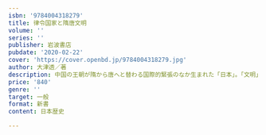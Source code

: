 ```yaml
---
isbn: '9784004318279'
title: 律令国家と隋唐文明
volume: ''
series: ''
publisher: 岩波書店
pubdate: '2020-02-22'
cover: 'https://cover.openbd.jp/9784004318279.jpg'
author: 大津透／著
description: 中国の王朝が隋から唐へと替わる国際的緊張のなか生まれた「日本」。「文明」をいかに受け入れたのか。
price: '840'
genre: ''
target: 一般
format: 新書
content: 日本歴史

---
```

